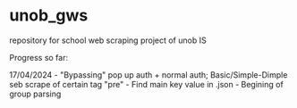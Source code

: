 # unob_gws

repository for school web scraping project of unob IS


Progress so far:

17/04/2024 - "Bypassing" pop up auth + normal auth; Basic/Simple-Dimple seb scrape of certain tag "pre"
           - Find main key value in .json
           - Begining of group parsing